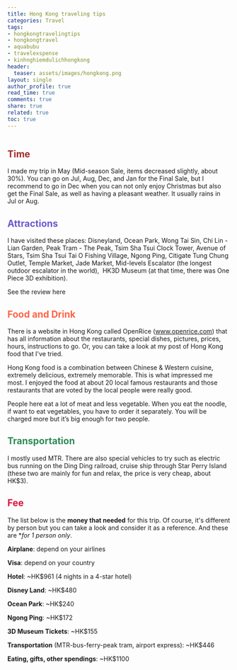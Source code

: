 ```yaml
---
title: Hong Kong traveling tips
categories: Travel
tags:
- hongkongtravelingtips
- hongkongtravel
- aquabubu
- travelexspense
- kinhnghiemdulichhongkong
header:
  teaser: assets/images/hongkong.png
layout: single
author_profile: true
read_time: true
comments: true
share: true
related: true
toc: true
---
```


<figure style="width: 400px" class="align-center">
  <img src="{{ site.url }}{{ site.baseurl }}/assets/images/hongkong.png" alt="">
  <figcaption> </figcaption>
</figure>

## <span style="color:brown"> Time </span>

I made my trip in May (Mid-season Sale, items decreased slightly, about 30%). You can go on Jul, Aug, Dec, and Jan for the Final Sale, but I recommend to go in Dec when you can not only enjoy Christmas but also get the Final Sale, as well as having a pleasant weather. It usually rains in Jul or Aug.

## <span style="color:slateblue"> Attractions </span>

I have visited these places: Disneyland, Ocean Park, Wong Tai Sin, Chi Lin - Lian Garden, Peak Tram - The Peak, Tsim Sha Tsui Clock Tower, Avenue of Stars, Tsim Sha Tsui Tai O Fishing Village, Ngong Ping, Citigate Tung Chung Outlet, Temple Market, Jade Market, Mid-levels Escalator (the longest outdoor escalator in the world),  HK3D Museum (at that time, there was One Piece 3D exhibition).

See the review here

## <span style="color:tomato"> Food and Drink </span>

There is a website in Hong Kong called OpenRice (www.openrice.com) that has all information about the restaurants, special dishes, pictures, prices, hours, instructions to go. Or, you can take a look at my post of Hong Kong food that I've tried.

Hong Kong food is a combination between Chinese & Western cuisine, extremely delicious, extremely memorable. This is what impressed me most. I enjoyed the food at about 20 local famous restaurants and those restaurants that are voted by the local people were really good.

People here eat a lot of meat and less vegetable. When you eat the noodle, if want to eat vegetables, you have to order it separately. You will be charged more but it’s big enough for two people.

## <span style="color:seagreen"> Transportation </span>

I mostly used MTR. There are also special vehicles to try such as electric bus running on the Ding Ding railroad, cruise ship through Star Perry Island (these two are mainly for fun and relax, the price is very cheap, about HK$3).

## <span style="color:crimson"> Fee </span>

The list below is the **money that needed** for this trip. Of course, it's different by person but you can take a look and consider it as a reference. And these are **for 1 person only*.

**Airplane**: depend on your airlines

**Visa**: depend on your country

**Hotel**: ~HK$961 (4 nights in a 4-star hotel)

**Disney Land**: ~HK$480

**Ocean Park**: ~HK$240

**Ngong Ping**: ~HK$172

**3D Museum Tickets**: ~HK$155

**Transportation** (MTR-bus-ferry-peak tram, airport express): ~HK$446

**Eating, gifts, other spendings**: ~HK$1100
